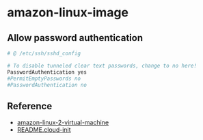# amazon-linux-image

## Allow password authentication

```bash
# @ /etc/ssh/sshd_config

# To disable tunneled clear text passwords, change to no here!
PasswordAuthentication yes
#PermitEmptyPasswords no
#PasswordAuthentication no
```

## Reference

- [amazon-linux-2-virtual-machine](https://docs.aws.amazon.com/AWSEC2/latest/UserGuide/amazon-linux-2-virtual-machine.html)
- [README.cloud-init](https://cdn.amazonlinux.com/os-images/2.0.20190612/README.cloud-init)
